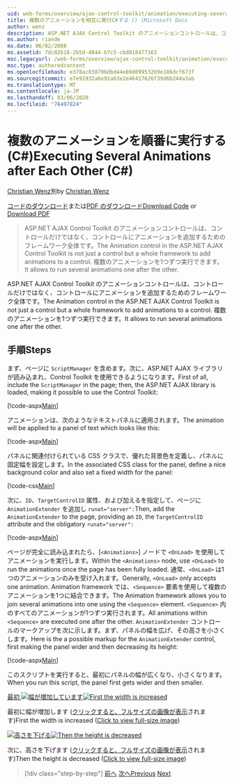 ```yaml
---
uid: web-forms/overview/ajax-control-toolkit/animation/executing-several-animations-after-each-other-cs
title: 複数のアニメーションを相互に実行C#する () |Microsoft Docs
author: wenz
description: ASP.NET AJAX Control Toolkit のアニメーションコントロールは、コントロールだけではなく、コントロールにアニメーションを追加するためのフレームワーク全体です。 これにより、を実行できます...
ms.author: riande
ms.date: 06/02/2008
ms.assetid: 7dc02b18-2b5d-4844-b7c5-cbd818477163
msc.legacyurl: /web-forms/overview/ajax-control-toolkit/animation/executing-several-animations-after-each-other-cs
msc.type: authoredcontent
ms.openlocfilehash: e378ac038796dbd44e89d099532b9e186dcf673f
ms.sourcegitcommit: e7e91932a6e91a63e2e46417626f39d6b244a3ab
ms.translationtype: MT
ms.contentlocale: ja-JP
ms.lasthandoff: 03/06/2020
ms.locfileid: "78497824"
---
```

# <a name="executing-several-animations-after-each-other-c"></a><span data-ttu-id="837d6-104">複数のアニメーションを順番に実行する (C#)</span><span class="sxs-lookup"><span data-stu-id="837d6-104">Executing Several Animations after Each Other (C#)</span></span>

<span data-ttu-id="837d6-105">[Christian Wenz](https://github.com/wenz)別</span><span class="sxs-lookup"><span data-stu-id="837d6-105">by [Christian Wenz](https://github.com/wenz)</span></span>

<span data-ttu-id="837d6-106">[コードのダウンロード](https://download.microsoft.com/download/f/9/a/f9a26acd-8df4-4484-8a18-199e4598f411/Animation3.cs.zip)または[PDF のダウンロード](https://download.microsoft.com/download/6/7/1/6718d452-ff89-4d3f-a90e-c74ec2d636a3/animation3CS.pdf)</span><span class="sxs-lookup"><span data-stu-id="837d6-106">[Download Code](https://download.microsoft.com/download/f/9/a/f9a26acd-8df4-4484-8a18-199e4598f411/Animation3.cs.zip) or [Download PDF](https://download.microsoft.com/download/6/7/1/6718d452-ff89-4d3f-a90e-c74ec2d636a3/animation3CS.pdf)</span></span>

> <span data-ttu-id="837d6-107">ASP.NET AJAX Control Toolkit のアニメーションコントロールは、コントロールだけではなく、コントロールにアニメーションを追加するためのフレームワーク全体です。</span><span class="sxs-lookup"><span data-stu-id="837d6-107">The Animation control in the ASP.NET AJAX Control Toolkit is not just a control but a whole framework to add animations to a control.</span></span> <span data-ttu-id="837d6-108">複数のアニメーションを1つずつ実行できます。</span><span class="sxs-lookup"><span data-stu-id="837d6-108">It allows to run several animations one after the other.</span></span>

<span data-ttu-id="837d6-109">ASP.NET AJAX Control Toolkit のアニメーションコントロールは、コントロールだけではなく、コントロールにアニメーションを追加するためのフレームワーク全体です。</span><span class="sxs-lookup"><span data-stu-id="837d6-109">The Animation control in the ASP.NET AJAX Control Toolkit is not just a control but a whole framework to add animations to a control.</span></span> <span data-ttu-id="837d6-110">複数のアニメーションを1つずつ実行できます。</span><span class="sxs-lookup"><span data-stu-id="837d6-110">It allows to run several animations one after the other.</span></span>

## <a name="steps"></a><span data-ttu-id="837d6-111">手順</span><span class="sxs-lookup"><span data-stu-id="837d6-111">Steps</span></span>

<span data-ttu-id="837d6-112">まず、ページに `ScriptManager` を含めます。次に、ASP.NET AJAX ライブラリが読み込まれ、Control Toolkit を使用できるようになります。</span><span class="sxs-lookup"><span data-stu-id="837d6-112">First of all, include the `ScriptManager` in the page; then, the ASP.NET AJAX library is loaded, making it possible to use the Control Toolkit:</span></span>

[!code-aspx[Main](executing-several-animations-after-each-other-cs/samples/sample1.aspx)]

<span data-ttu-id="837d6-113">アニメーションは、次のようなテキストパネルに適用されます。</span><span class="sxs-lookup"><span data-stu-id="837d6-113">The animation will be applied to a panel of text which looks like this:</span></span>

[!code-aspx[Main](executing-several-animations-after-each-other-cs/samples/sample2.aspx)]

<span data-ttu-id="837d6-114">パネルに関連付けられている CSS クラスで、優れた背景色を定義し、パネルに固定幅を設定します。</span><span class="sxs-lookup"><span data-stu-id="837d6-114">In the associated CSS class for the panel, define a nice background color and also set a fixed width for the panel:</span></span>

[!code-css[Main](executing-several-animations-after-each-other-cs/samples/sample3.css)]

<span data-ttu-id="837d6-115">次に、`ID`、`TargetControlID` 属性、および加えるを指定して、ページに `AnimationExtender` を追加し `runat="server":`</span><span class="sxs-lookup"><span data-stu-id="837d6-115">Then, add the `AnimationExtender` to the page, providing an `ID`, the `TargetControlID` attribute and the obligatory `runat="server":`</span></span>

[!code-aspx[Main](executing-several-animations-after-each-other-cs/samples/sample4.aspx)]

<span data-ttu-id="837d6-116">ページが完全に読み込まれたら、[`<Animations>`] ノードで `<OnLoad>` を使用してアニメーションを実行します。</span><span class="sxs-lookup"><span data-stu-id="837d6-116">Within the `<Animations>` node, use `<OnLoad>` to run the animations once the page has been fully loaded.</span></span> <span data-ttu-id="837d6-117">通常、`<OnLoad>` は1つのアニメーションのみを受け入れます。</span><span class="sxs-lookup"><span data-stu-id="837d6-117">Generally, `<OnLoad>` only accepts one animation.</span></span> <span data-ttu-id="837d6-118">Animation framework では、`<Sequence>` 要素を使用して複数のアニメーションを1つに結合できます。</span><span class="sxs-lookup"><span data-stu-id="837d6-118">The Animation framework allows you to join several animations into one using the `<Sequence>` element.</span></span> <span data-ttu-id="837d6-119">`<Sequence>` 内のすべてのアニメーションが1つずつ実行されます。</span><span class="sxs-lookup"><span data-stu-id="837d6-119">All animations within `<Sequence>` are executed one after the other.</span></span> <span data-ttu-id="837d6-120">`AnimationExtender` コントロールのマークアップを次に示します。まず、パネルの幅を広げ、その高さを小さくします。</span><span class="sxs-lookup"><span data-stu-id="837d6-120">Here is the a possible markup for the `AnimationExtender` control, first making the panel wider and then decreasing its height:</span></span>

[!code-aspx[Main](executing-several-animations-after-each-other-cs/samples/sample5.aspx)]

<span data-ttu-id="837d6-121">このスクリプトを実行すると、最初にパネルの幅が広くなり、小さくなります。</span><span class="sxs-lookup"><span data-stu-id="837d6-121">When you run this script, the panel first gets wider and then smaller.</span></span>

<span data-ttu-id="837d6-122">[最初 ![幅が増加しています](executing-several-animations-after-each-other-cs/_static/image2.png)](executing-several-animations-after-each-other-cs/_static/image1.png)</span><span class="sxs-lookup"><span data-stu-id="837d6-122">[![First the width is increased](executing-several-animations-after-each-other-cs/_static/image2.png)](executing-several-animations-after-each-other-cs/_static/image1.png)</span></span>

<span data-ttu-id="837d6-123">最初に幅が増加します ([クリックすると、フルサイズの画像が表示](executing-several-animations-after-each-other-cs/_static/image3.png)されます)</span><span class="sxs-lookup"><span data-stu-id="837d6-123">First the width is increased ([Click to view full-size image](executing-several-animations-after-each-other-cs/_static/image3.png))</span></span>

<span data-ttu-id="837d6-124">[![高さを下げる](executing-several-animations-after-each-other-cs/_static/image5.png)](executing-several-animations-after-each-other-cs/_static/image4.png)</span><span class="sxs-lookup"><span data-stu-id="837d6-124">[![Then the height is decreased](executing-several-animations-after-each-other-cs/_static/image5.png)](executing-several-animations-after-each-other-cs/_static/image4.png)</span></span>

<span data-ttu-id="837d6-125">次に、高さを下げます ([クリックすると、フルサイズの画像が表示](executing-several-animations-after-each-other-cs/_static/image6.png)されます)</span><span class="sxs-lookup"><span data-stu-id="837d6-125">Then the height is decreased ([Click to view full-size image](executing-several-animations-after-each-other-cs/_static/image6.png))</span></span>

> [!div class="step-by-step"]
> <span data-ttu-id="837d6-126">[前へ](executing-several-animations-at-the-same-time-cs.md)
> [次へ](animation-depending-on-a-condition-cs.md)</span><span class="sxs-lookup"><span data-stu-id="837d6-126">[Previous](executing-several-animations-at-the-same-time-cs.md)
[Next](animation-depending-on-a-condition-cs.md)</span></span>
